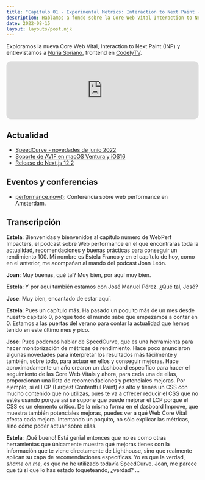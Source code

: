 ```yaml
---
title: "Capítulo 01 - Experimental Metrics: Interaction to Next Paint - Entrevista a Núria Soriano de Codely TV"
description: Hablamos a fondo sobre la Core Web Vital Interaction to Next Paint (INP) y entrevistamos a Núria Soriano de CodelyTV.
date: 2022-08-15
layout: layouts/post.njk
---
```


Exploramos la nueva Core Web Vital, Interaction to Next Paint (INP) y entrevistamos a [Núria Soriano](https://twitter.com/nuria_codes), frontend en [CodelyTV](https://codely.com/).

<iframe loading="lazy" style="border-radius:12px"
    src="https://open.spotify.com/embed/episode/76a0CN1gijPRwWOGZ9jrI3" width="100%" height="152"
    frameBorder="0" allowfullscreen=""
    allow="autoplay; clipboard-write; encrypted-media; fullscreen; picture-in-picture"></iframe>

## Actualidad

- [SpeedCurve - novedades de junio 2022](https://www.speedcurve.com/blog/product-update-june-2022/)
- [Soporte de AVIF en macOS Ventura y iOS16](https://twitter.com/jensimmons/status/1547693585922789381)
- [Release de Next.js 12.2](https://nextjs.org/blog/next-12-2)

## Eventos y conferencias

- [performance.now()](https://perfnow.nl/): Conferencia sobre web performance en Amsterdam.

## Transcripción

**Estela**: Bienvenidas y bienvenidos al capítulo número de WebPerf Impacters, el podcast sobre Web performance en el que encontrarás toda la actualidad, recomendaciones y buenas prácticas para conseguir un rendimiento 100. Mi nombre es Estela Franco y en el capítulo de hoy, como en el anterior, me acompañan al mando del podcast Joan León.

**Joan**: Muy buenas, qué tal? Muy bien, por aquí muy bien.

**Estela**: Y por aquí también estamos con José Manuel Pérez. ¿Qué tal, José?

**Jose**: Muy bien, encantado de estar aquí.

**Estela**: Pues un capítulo más. Ha pasado un poquito más de un mes desde nuestro capítulo 0, porque todo el mundo sabe que empezamos a contar en 0. Estamos a las puertas del verano para contar la actualidad que hemos tenido en este último mes y pico.

**Jose**: Pues podemos hablar de SpeedCurve, que es una herramienta para hacer monitorización de métricas de rendimiento. Hace poco anunciaron algunas novedades para interpretar los resultados más fácilmente y también, sobre todo, para actuar en ellos y conseguir mejoras. Hace aproximadamente un año crearon un dashboard específico para hacer el seguimiento de las Core Web Vitals y ahora, para cada una de ellas, proporcionan una lista de recomendaciones y potenciales mejoras. Por ejemplo, si el LCP (Largest Contentful Paint) es alto y tienes un CSS con mucho contenido que no utilizas,  pues te va a ofrecer reducir el CSS que no estés usando porque así se supone que puede mejorar el LCP porque el CSS es un elemento crítico. De la misma forma en el dasboard Improve, que muestra también potenciales mejoras, puedes ver a qué Web Core Vital afecta cada mejora. Intentando un poquito, no sólo explicar las métricas, sino cómo poder actuar sobre ellas.

**Estela**: ¡Qué bueno! Está genial entonces que no es como otras herramientas que únicamente muestra qué mejoras tienes con la información que te viene directamente de Lighthouse, sino que realmente aplican su capa de recomendaciones específicas. Yo es que la verdad, _shame on me_, es que no he utilizado todavía SpeedCurve. Joan, me parece que tú sí que lo has estado toqueteando, ¿verdad?
...